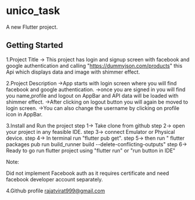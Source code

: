 # unico_task

A new Flutter project.

## Getting Started

1.Project Title
-> This project has login and signup screen with facebook and google authentication and calling "https://dummyjson.com/products"
this Api which displays data and image with shimmer effect.

2.Project Description
->App starts with login screen where you will find facebook and google authentication.
->once you are signed in you will find you name,profile and logout on AppBar and API data will be loaded with shimmer effect.
->After clicking on logout button you will again be moved to login screen.
->You can also change the username by clicking on profile icon in AppBar.

3.Install and Run the project
step 1-> Take clone from github
step 2-> open your project in any feasible IDE.
step 3-> connect Emulator or Physical device.
step 4-> In terminal run "flutter pub get".
step 5-> then run " flutter packages pub run build_runner build --delete-conflicting-outputs"
step 6-> Ready to go run flutter project using "flutter run" or "run button in IDE"

Note:

Did not implement Facebook auth as it requires certificate and need facebook developer account separately.

4.Github profile
rajatvirat999@gmail.com

